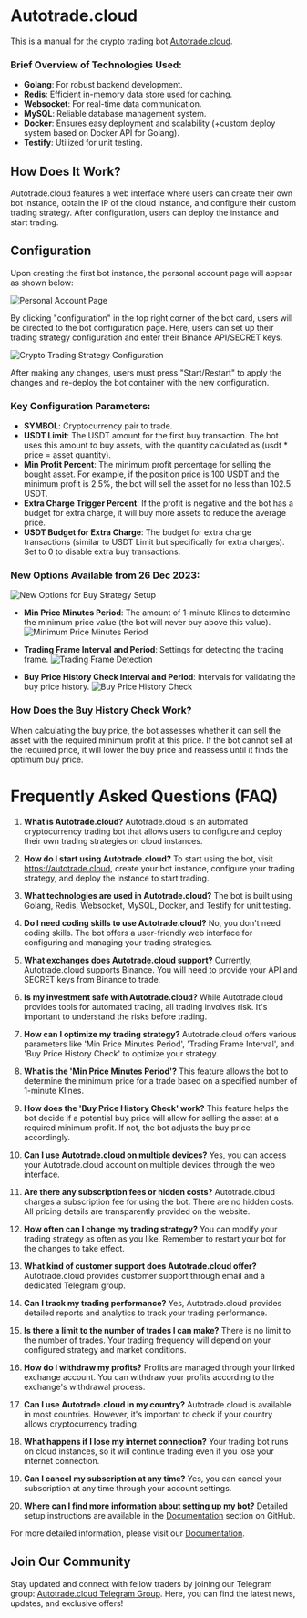 # Autotrade.cloud

This is a manual for the crypto trading bot [Autotrade.cloud](https://autotrade.cloud).

### Brief Overview of Technologies Used: 
- **Golang**: For robust backend development.
- **Redis**: Efficient in-memory data store used for caching.
- **Websocket**: For real-time data communication.
- **MySQL**: Reliable database management system.
- **Docker**: Ensures easy deployment and scalability (+custom deploy system based on Docker API for Golang).
- **Testify**: Utilized for unit testing.

## How Does It Work?

Autotrade.cloud features a web interface where users can create their own bot instance, obtain the IP of the cloud instance, and configure their custom trading strategy. After configuration, users can deploy the instance and start trading.

## Configuration

Upon creating the first bot instance, the personal account page will appear as shown below:

![Personal Account Page](/images/image_1.png "Personal Account Page")

By clicking "configuration" in the top right corner of the bot card, users will be directed to the bot configuration page. Here, users can set up their trading strategy configuration and enter their Binance API/SECRET keys.

![Crypto Trading Strategy Configuration](/images/image_2.png "Crypto Trading Strategy Configuration")

After making any changes, users must press "Start/Restart" to apply the changes and re-deploy the bot container with the new configuration.

### Key Configuration Parameters:
- **SYMBOL**: Cryptocurrency pair to trade.
- **USDT Limit**: The USDT amount for the first buy transaction. The bot uses this amount to buy assets, with the quantity calculated as (usdt * price = asset quantity).
- **Min Profit Percent**: The minimum profit percentage for selling the bought asset. For example, if the position price is 100 USDT and the minimum profit is 2.5%, the bot will sell the asset for no less than 102.5 USDT.
- **Extra Charge Trigger Percent**: If the profit is negative and the bot has a budget for extra charge, it will buy more assets to reduce the average price.
- **USDT Budget for Extra Charge**: The budget for extra charge transactions (similar to USDT Limit but specifically for extra charges). Set to 0 to disable extra buy transactions.

### New Options Available from 26 Dec 2023:
![New Options for Buy Strategy Setup](/images/image_3.png "New Options for Buy Strategy Setup")

- **Min Price Minutes Period**: The amount of 1-minute Klines to determine the minimum price value (the bot will never buy above this value).
  ![Minimum Price Minutes Period](/images/image_4.png "Minimum Price Minutes Period")

- **Trading Frame Interval and Period**: Settings for detecting the trading frame.
  ![Trading Frame Detection](/images/image_5.png "Trading Frame Detection")

- **Buy Price History Check Interval and Period**: Intervals for validating the buy price history.
  ![Buy Price History Check](/images/image_6.png "Buy Price History Check")

### How Does the Buy History Check Work?
When calculating the buy price, the bot assesses whether it can sell the asset with the required minimum profit at this price. If the bot cannot sell at the required price, it will lower the buy price and reassess until it finds the optimum buy price.


# Frequently Asked Questions (FAQ)

1. **What is Autotrade.cloud?**
   Autotrade.cloud is an automated cryptocurrency trading bot that allows users to configure and deploy their own trading strategies on cloud instances.

2. **How do I start using Autotrade.cloud?**
   To start using the bot, visit https://autotrade.cloud, create your bot instance, configure your trading strategy, and deploy the instance to start trading.

3. **What technologies are used in Autotrade.cloud?**
   The bot is built using Golang, Redis, Websocket, MySQL, Docker, and Testify for unit testing.

4. **Do I need coding skills to use Autotrade.cloud?**
   No, you don't need coding skills. The bot offers a user-friendly web interface for configuring and managing your trading strategies.

5. **What exchanges does Autotrade.cloud support?**
   Currently, Autotrade.cloud supports Binance. You will need to provide your API and SECRET keys from Binance to trade.

6. **Is my investment safe with Autotrade.cloud?**
   While Autotrade.cloud provides tools for automated trading, all trading involves risk. It's important to understand the risks before trading.

7. **How can I optimize my trading strategy?**
   Autotrade.cloud offers various parameters like 'Min Price Minutes Period', 'Trading Frame Interval', and 'Buy Price History Check' to optimize your strategy.

8. **What is the 'Min Price Minutes Period'?**
   This feature allows the bot to determine the minimum price for a trade based on a specified number of 1-minute Klines.

9. **How does the 'Buy Price History Check' work?**
    This feature helps the bot decide if a potential buy price will allow for selling the asset at a required minimum profit. If not, the bot adjusts the buy price accordingly.

10. **Can I use Autotrade.cloud on multiple devices?**
    Yes, you can access your Autotrade.cloud account on multiple devices through the web interface.

11. **Are there any subscription fees or hidden costs?**
    Autotrade.cloud charges a subscription fee for using the bot. There are no hidden costs. All pricing details are transparently provided on the website.

12. **How often can I change my trading strategy?**
    You can modify your trading strategy as often as you like. Remember to restart your bot for the changes to take effect.

13. **What kind of customer support does Autotrade.cloud offer?**
    Autotrade.cloud provides customer support through email and a dedicated Telegram group.

14. **Can I track my trading performance?**
    Yes, Autotrade.cloud provides detailed reports and analytics to track your trading performance.

15. **Is there a limit to the number of trades I can make?**
    There is no limit to the number of trades. Your trading frequency will depend on your configured strategy and market conditions.

16. **How do I withdraw my profits?**
    Profits are managed through your linked exchange account. You can withdraw your profits according to the exchange's withdrawal process.

17. **Can I use Autotrade.cloud in my country?**
    Autotrade.cloud is available in most countries. However, it's important to check if your country allows cryptocurrency trading.

18. **What happens if I lose my internet connection?**
    Your trading bot runs on cloud instances, so it will continue trading even if you lose your internet connection.

19. **Can I cancel my subscription at any time?**
    Yes, you can cancel your subscription at any time through your account settings.

20. **Where can I find more information about setting up my bot?**
    Detailed setup instructions are available in the [Documentation](https://github.com/AndreyMashukov/autotrade.cloud/blob/main/README.md) section on GitHub.

For more detailed information, please visit our [Documentation](https://github.com/AndreyMashukov/autotrade.cloud/blob/main/README.md).

## Join Our Community
Stay updated and connect with fellow traders by joining our Telegram group: [Autotrade.cloud Telegram Group](https://t.me/autotrade_cloud). Here, you can find the latest news, updates, and exclusive offers!

